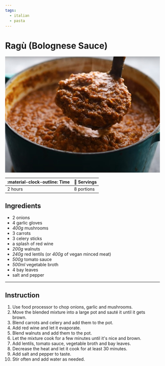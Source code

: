 ```yaml
---
tags:
  - italian
  - pasta
---
```


# Ragù (Bolognese Sauce)

![image](image.jpg)

| :material-clock-outline: Time | :fork_and_knife: Servings |
|-------------------------------|---------------------------|
| 2 hours                       | 8 portions                |

## Ingredients

- 2 onions
- 4 garlic gloves
- _400g_ mushrooms
- 3 carrots
- 3 celery sticks
- a splash of red wine
- _200g_ walnuts
- _240g_ red lentils (or _400g_ of vegan minced meat)
- _500g_ tomato sauce
- _500ml_ vegetable broth
- 4 bay leaves
- salt and pepper

---

## Instruction

1. Use food processor to chop onions, garlic and mushrooms.
2. Move the blended mixture into a large pot and sauté it until it gets brown.
3. Blend carrots and celery and add them to the pot.
4. Add red wine and let it evaporate.
5. Blend walnuts and add them to the pot.
6. Let the mixture cook for a few minutes until it's nice and brown.
7. Add lentils, tomato sauce, vegetable broth and bay leaves.
8. Decrease the heat and let it cook for at least 30 minutes.
9. Add salt and pepper to taste.
10. Stir often and add water as needed.
